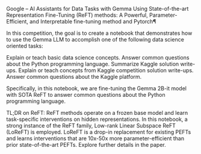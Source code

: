 
Google – AI Assistants for Data Tasks with Gemma Using State-of-the-art Representation Fine-Tuning (ReFT) methods: A Powerful, Parameter-Efficient, and Interpretable fine-tuning method and Pytorch¶

In this competition, the goal is to create a notebook that demonstrates how to use the Gemma LLM to accomplish one of the following data science oriented tasks:

Explain or teach basic data science concepts.
Answer common questions about the Python programming language.
Summarize Kaggle solution write-ups.
Explain or teach concepts from Kaggle competition solution write-ups.
Answer common questions about the Kaggle platform.

Specifically, in this notebook, we are fine-tuning the Gemma 2B-it model with SOTA ReFT to answer common questions about the Python programming language.

TL;DR on ReFT: ReFT methods operate on a frozen base model and learn task-specific interventions on hidden representations. In this notebook, a strong instance of the ReFT family, Low-rank Linear Subspace ReFT (LoReFT) is employed. LoReFT is a drop-in replacement for existing PEFTs and learns interventions that are 10x-50x more parameter-efficient than prior state-of-the-art PEFTs. Explore further details in the paper.
